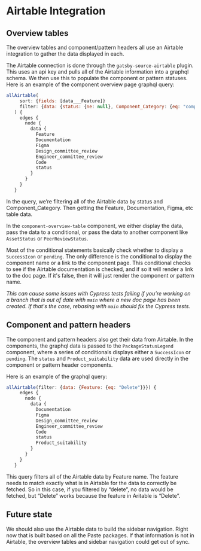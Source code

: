 # Airtable Integration

## Overview tables

The overview tables and component/pattern headers all use an Airtable integration to gather the data displayed in each.

The Airtable connection is done through the `gatsby-source-airtable` plugin. This uses an api key and pulls all of the Airtable information into a graphql schema. We then use this to populate the component or pattern statuses. Here is an example of the component overview page graphql query:

```js
allAirtable(
     sort: {fields: [data___Feature]}
     filter: {data: {status: {ne: null}, Component_Category: {eq: "component"}}}
   ) {
     edges {
       node {
         data {
           Feature
           Documentation
           Figma
           Design_committee_review
           Engineer_committee_review
           Code
           status
         }
       }
     }
   }
```

In the query, we’re filtering all of the Airtable data by status and Component_Category. Then getting the Feature, Documentation, Figma, etc table data.

In the `component-overview-table` component, we either display the data, pass the data to a conditional, or pass the data to another component like `AssetStatus` or `PeerReviewStatus`.

Most of the conditional statements basically check whether to display a `SuccessIcon` or `pending`. The only difference is the conditional to display the component name or a link to the component page. This conditional checks to see if the Airtable documentation is checked, and if so it will render a link to the doc page. If it's false, then it will just render the component or pattern name.

_This can cause some issues with Cypress tests failing if you’re working on a branch that is out of date with `main` where a new doc page has been created. If that's the case, rebasing with `main` should fix the Cypress tests._

## Component and pattern headers

The component and pattern headers also get their data from Airtable. In the components, the graphql data is passed to the `PackageStatusLegend` component, where a series of conditionals displays either a `SuccessIcon` or `pending`. The `status` and `Product_suitability` data are used directly in the component or pattern header components.

Here is an example of the graphql query:

```js
allAirtable(filter: {data: {Feature: {eq: "Delete"}}}) {
     edges {
       node {
         data {
           Documentation
           Figma
           Design_committee_review
           Engineer_committee_review
           Code
           status
           Product_suitability
         }
       }
     }
   }
```

This query filters all of the Airtable data by Feature name. The feature needs to match exactly what is in Airtable for the data to correctly be fetched. So in this case, if you filtered by “delete”, no data would be fetched, but “Delete” works because the feature in Aritable is “Delete”.

## Future state

We should also use the Airtable data to build the sidebar navigation. Right now that is built based on all the Paste packages. If that information is not in Airtable, the overview tables and sidebar navigation could get out of sync.
